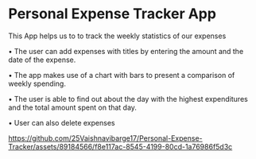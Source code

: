 # Personal Expense Tracker App

This App helps us to to track the weekly statistics of our expenses

•	The user can add expenses with titles by entering the amount and the date of the expense.

•	The app makes use of a chart with bars to present a comparison of weekly spending.

•	The user is able to find out about the day with the highest expenditures and the total amount spent on that day.

•	User can also delete expenses


https://github.com/25Vaishnavibarge17/Personal-Expense-Tracker/assets/89184566/f8e117ac-8545-4199-80cd-1a76986f5d3c



